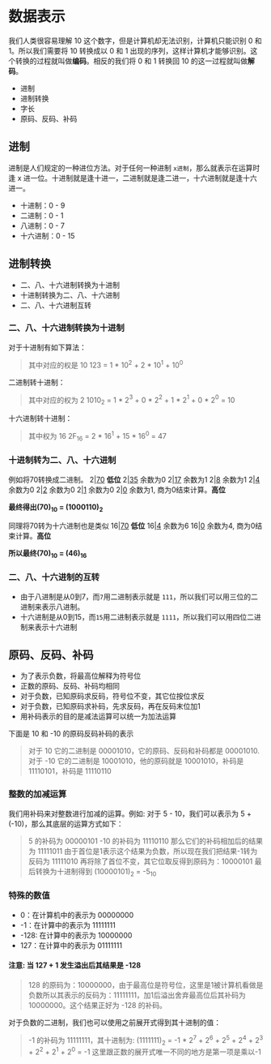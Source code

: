 # 数据表示

我们人类很容易理解 10 这个数字，但是计算机却无法识别，计算机只能识别 0 和 1。所以我们需要将 10 转换成以 0 和 1 出现的序列，这样计算机才能够识别。这个转换的过程就叫做**编码**。相反的我们将 0 和 1 转换回 10 的这一过程就叫做**解码**。

* 进制
* 进制转换
* 字长
* 原码、反码、补码

## 进制

进制是人们规定的一种进位方法。对于任何一种进制 `x进制`，那么就表示在运算时逢 x 进一位。十进制就是逢十进一，二进制就是逢二进一，十六进制就是逢十六进一。

* 十进制：0 - 9
* 二进制：0 - 1
* 八进制：0 - 7
* 十六进制：0 - 15

## 进制转换

* 二、八、十六进制转换为十进制
* 十进制转换为二、八、十六进制
* 二、八、十六进制互转

### 二、八、十六进制转换为十进制

对于十进制有如下算法：
> 其中对应的权是 10
> 123 = 1 * 10$^{2}$ + 2 * 10$^{1}$ + 10$^{0}$

二进制转十进制：
> 其中对应的权为 2
> 1010$_{2}$ = 1 * 2$^{3}$ + 0 * 2$^{2}$ + 1 * 2$^{1}$ + 0 * 2$^{0}$  = 10

十六进制转十进制：
> 其中权为 16
> 2F$_{16}$ = 2 * 16$^{1}$ + 15 * 16$^{0}$ = 47

### 十进制转为二、八、十六进制

例如将70转换成二进制。
2|<u>70</u>                 **低位**
2|<u>35</u>    余数为0
2|<u>17</u>    余数为1
2|<u>8</u>     余数为1
2|<u>4</u>     余数为0
2|<u>2</u>     余数为0
2|<u>1</u>     余数为0
2|<u>0</u>     余数为1, 商为0结束计算。**高位**

__最终得出(70)$_{10}$ = (1000110)$_{2}$__

同理将70转为十六进制也是类似
16|<u>70</u>                 **低位**
16|<u>4</u>    余数为6
16|<u>0</u>    余数为4, 商为0结束计算。**高位**

__所以最终(70)$_{10}$ = (46)$_{16}$__

### 二、八、十六进制的互转

* 由于八进制是从0到7，而`7`用二进制表示就是 `111`，所以我们可以用三位的二进制来表示八进制。
* 十六进制是从0到15，而`15`用二进制表示就是 `1111`，所以我们可以用四位二进制来表示十六进制

## 原码、反码、补码

* 为了表示负数，将最高位解释为符号位
* 正数的原码、反码、补码均相同
* 对于负数，已知原码求反码，符号位不变，其它位按位求反
* 对于负数，已知原码求补码，先求反码，再在反码末位加1
* 用补码表示的目的是减法运算可以统一为加法运算

下面是 10 和 -10 的原码反码补码的表示
> 对于 10 它的二进制是 00001010，它的原码、反码和补码都是 00001010.
> 对于 -10 它的二进制是 10001010，他的原码就是 10001010，补码是 11110101，补码是 11110110

### 整数的加减运算

我们用补码来对整数进行加减的运算。例如: 对于 5 - 10，我们可以表示为 5 + (-10)，那么其底层的运算方式如下：

> 5 的补码为   00000101
> -10 的补码为 11110110
> 那么它们的补码相加后的结果为 11111011
> 由于首位是1表示这个结果为负数，所以现在我们把结果-1转为反码为 11111010
> 再将除了首位不变，其它位取反得到原码为：10000101
> 最后转换为十进制得到 (10000101)$_{2}$ = -5$_{10}$

### 特殊的数值

* 0：在计算机中的表示为 00000000
* -1：在计算中的表示为  11111111
* -128: 在计算中的表示为 10000000
* 127：在计算中的表示为  01111111

#### 注意: 当 127 + 1 发生溢出后其结果是 -128

> 128 的原码为：10000000，由于最高位是符号位，这里是1被计算机看做是负数所以其表示的反码为：11111111，加1后溢出舍弃最高位后其补码为10000000。这个结果正好为 -128 的补码。

对于负数的二进制，我们也可以使用之前展开式得到其十进制的值：
> -1 的补码为 11111111，其十进制为:
> (1111111)$_{2}$ = -1 * 2$^{7}$ + 2$^{6}$ + 2$^{5}$ + 2$^{4}$ + 2$^{3}$ + 2$^{2}$ + 2$^{1}$ + 2$^{0}$ = -1
> 这里跟正数的展开式唯一不同的地方是第一项是乘以-1